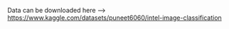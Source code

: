 Data can be downloaded here --> https://www.kaggle.com/datasets/puneet6060/intel-image-classification
